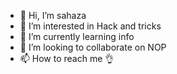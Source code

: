 - 👋 Hi, I’m sahaza
- 👀 I’m interested in Hack and tricks
- 🌱 I’m currently learning info
- 💞️ I’m looking to collaborate on NOP
- 📫 How to reach me 👌

<!---
☺sahaza/☺sahaza is a ✨ special ✨ repository because its `README.md` (this file) appears on your GitHub profile.
You can click the Preview link to take a look at your changes.
--->
